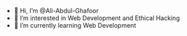 - 👋 Hi, I’m @Ali-Abdul-Ghafoor
- 👀 I’m interested in Web Development and Ethical Hacking
- 🌱 I’m currently learning Web Development

<!---
Ali-Abdul-Ghafoor/Ali-Abdul-Ghafoor is a ✨ special ✨ repository because its `README.md` (this file) appears on your GitHub profile.
You can click the Preview link to take a look at your changes.
--->

